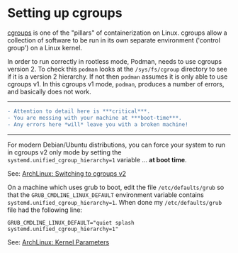 # Setting up cgroups

[cgroups](https://en.wikipedia.org/wiki/Cgroups) is one of the "pillars" 
of containerization on Linux. cgroups allow a collection of software to be 
run in its own separate environment ('control group') on a Linux kernel. 

In order to run correctly in rootless mode, Podman, needs to use cgroups 
version 2. To check this `podman` looks at the `/sys/fs/cgroup` directory 
to see if it is a version 2 hierarchy. If not then `podman` assumes it is 
only able to use cgroups v1. In this cgroups v1 mode, `podman`, produces a 
number of errors, and basically does not work. 

---

```diff
- Attention to detail here is ***critical***.
- You are messing with your machine at ***boot-time***.
- Any errors here *will* leave you with a broken machine! 
```

---

For modern Debian/Ubuntu distributions, you can force your system to run 
in cgroups v2 only mode by setting the 
`systemd.unified_cgroup_hierarchy=1` variable ... **at boot time**. 

See: [ArchLinux: Switching to cgroups 
v2](https://wiki.archlinux.org/index.php/Cgroups#Switching_to_cgroups_v2) 

On a machine which uses grub to boot, edit the file `/etc/defaults/grub` 
so that the `GRUB_CMDLINE_LINUX_DEFAULT` environment variable contains 
`systemd.unified_cgroup_hierarchy=1`. When done my `/etc/defaults/grub` 
file had the following line: 

```
GRUB_CMDLINE_LINUX_DEFAULT="quiet splash systemd.unified_cgroup_hierarchy=1"
```

See: [ArchLinux: Kernel 
Parameters](https://wiki.archlinux.org/index.php/Kernel_parameters) 

